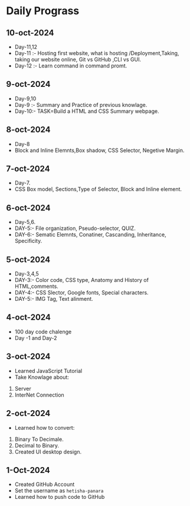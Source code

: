 # Daily Prograss

## 10-oct-2024
- Day-11,12
- Day-11 :- Hosting first website, what is hosting /Deployment,Taking, taking our website online, Git vs GitHub ,CLI vs GUI.
- Day-12 :- Learn command in command promt.

## 9-oct-2024
- Day-9,10
- Day-9 :- Summary and Practice of previous knowlage.
- Day-10:- TASK=Build a HTML and CSS Summary webpage. 


## 8-oct-2024
- Day-8
- Block and Inline Elemnts,Box shadow, CSS Selector, Negetive Margin.

## 7-oct-2024
- Day-7.
- CSS Box model, Sections,Type of Selector, Block and Inline element.

 ## 6-oct-2024
 - Day-5,6.
 - DAY-5:- File organization, Pseudo-selector, QUIZ.
-  DAY-6:- Sematic Elemnts, Conatiner, Cascanding, Inheritance, Specificity. 

## 5-oct-2024
- Day-3,4,5
- DAY-3:- Color code, CSS type, Anatomy and History of HTML,comments.
- DAY-4:- CSS Slector, Google fonts, Special characters.
- DAY-5:- IMG Tag, Text alinment.
## 4-oct-2024
- 100 day code chalenge
- Day -1  and  Day-2 

## 3-oct-2024
- Learned JavaScript Tutorial
- Take Knowlage about:
1. Server
2. InterNet Connection

## 2-oct-2024
- Learned how to convert:
1. Binary To Decimale.
2. Decimal to Binary. 
3. Created UI desktop design.

## 1-Oct-2024

- Created GitHub Account
- Set the username as `hetisha-panara`
- Learned how to push code to GitHub